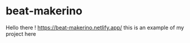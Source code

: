 # beat-makerino
Hello there !
https://beat-makerino.netlify.app/ this is an example of my project here 
